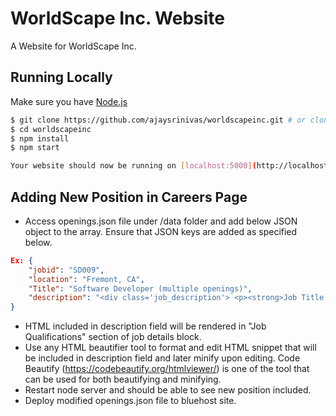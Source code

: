 # WorldScape Inc. Website

A Website for WorldScape Inc.

## Running Locally

Make sure you have [Node.js](http://nodejs.org/)

```sh
$ git clone https://github.com/ajaysrinivas/worldscapeinc.git # or clone your own fork
$ cd worldscapeinc
$ npm install
$ npm start

Your website should now be running on [localhost:5000](http://localhost:5000/).
```
## Adding New Position in Careers Page

- Access openings.json file under /data folder and add below JSON object to the array. Ensure that JSON keys are added as specified below.
```json
Ex: {
    "jobid": "SD009",
    "location": "Fremont, CA",
    "Title": "Software Developer (multiple openings)",
    "description": "<div class='job_description'> <p><strong>Job Title:</strong>Software Developer (multiple openings)</p> <p><strong>Job Duties:</strong>Specific duties Include</p> <ul style='padding-left:17px;'> <li>Analyzes, documents, codes, tests, maintains, and documents complex Java-language routines to accommodate the needs of user departments.</li> <li>Works with Developers, Analysts and business users to ensure application systems change as necessary to meet business requirements and to ensure programs meet technical requirements for performance and results.</li> <li>Candidates must have the ability to perform the essential functions of the position with or without a reasonable accommodation. Design complex object-oriented solutions based on advanced software development practices and methodologies. </li> <li>Design and perform unit testing plans and project implementation in an open source environment. </li> </ul> <p></p> <p><strong>JOB QUALIFICATIONS:</strong></p> <ul style='padding-left:17px;'> <li>Bachelor’s degree in Computer Science, Engineering or a related field plus 2 years of experience. Foreign degree equivalent based on education, training, and/or experience is acceptable. </li> <li>Excellent mathematical, analytical and problem-solving skills plus. </li> <li> General Programming Skills, Analyzing Information, Problem Solving, Software Algorithm Design, Software Performance Tuning, Attention to Detail, Software Design, Software Debugging, Software Development Fundamentals, Software Documentation, Software Testing. </li> <li>Experience with JSP/CSS/JavaScript/AJAX/HTML5. </li> </ul> <p></p> <p><strong>HOURS:</strong>40 hours per week; M-F, 9:00 a.m. – 6:00 p.m. </p> <p><strong>CONTACT PERSON:</strong>Mail resume referencing job code# SD009 to: Worldscape Inc., at jobs@worldscapeinc.com. </p> <p><strong>Note:</strong>This position is eligible for the company’s referral incentive program. Please refer to the posted policy for details. </p></div>"
}
```
- HTML included in description field will be rendered in "Job Qualifications" section of job details block.
- Use any HTML beautifier tool to format and edit HTML snippet that will be included in description field and later minify upon editing. Code Beautify (https://codebeautify.org/htmlviewer/) is one of the tool that can be used for both beautifying and minifying.
- Restart node server and should be able to see new position included.
- Deploy modified openings.json file to bluehost site.
